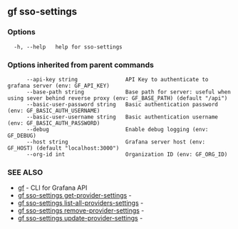 ## gf sso-settings



### Options

```
  -h, --help   help for sso-settings
```

### Options inherited from parent commands

```
      --api-key string               API Key to authenticate to grafana server (env: GF_API_KEY)
      --base-path string             Base path for server: useful when using sever behind reverse proxy (env: GF_BASE_PATH) (default "/api")
      --basic-user-password string   Basic authentication password (env: GF_BASIC_AUTH_USERNAME)
      --basic-user-username string   Basic authentication username (env: GF_BASIC_AUTH_PASSWORD)
      --debug                        Enable debug logging (env: GF_DEBUG)
      --host string                  Grafana server host (env: GF_HOST) (default "localhost:3000")
      --org-id int                   Organization ID (env: GF_ORG_ID)
```

### SEE ALSO

* [gf](gf.md)	 - CLI for Grafana API
* [gf sso-settings get-provider-settings](gf_sso-settings_get-provider-settings.md)	 - 
* [gf sso-settings list-all-providers-settings](gf_sso-settings_list-all-providers-settings.md)	 - 
* [gf sso-settings remove-provider-settings](gf_sso-settings_remove-provider-settings.md)	 - 
* [gf sso-settings update-provider-settings](gf_sso-settings_update-provider-settings.md)	 - 

